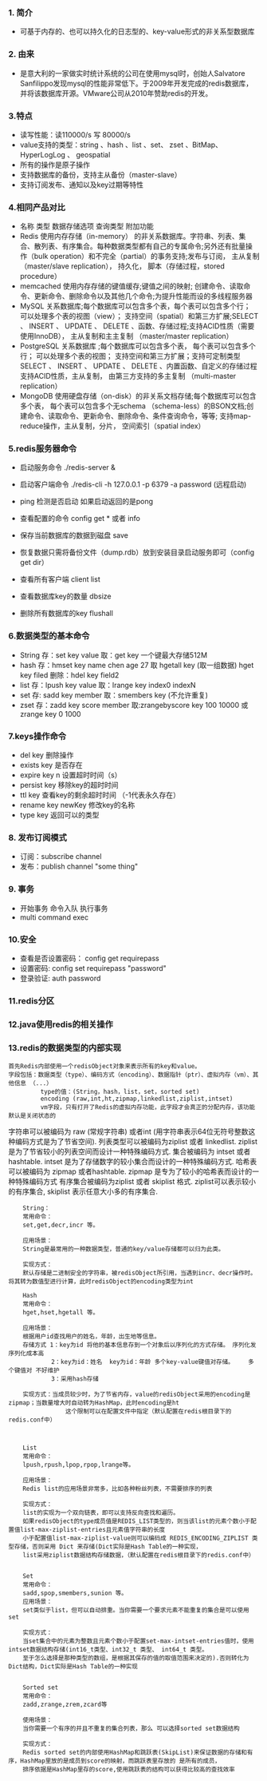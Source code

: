 ### 1. 简介
   * 可基于内存的、也可以持久化的日志型的、key-value形式的非关系型数据库
### 2. 由来
   * 是意大利的一家做实时统计系统的公司在使用mysql时，创始人Salvatore Sanfilippo发现mysql的性能非常低下。于2009年开发完成的redis数据库，并将该数据库开源。VMware公司从2010年赞助redis的开发。
### 3.特点
*   读写性能：读110000/s  写 80000/s
*   value支持的类型：string 、hash 、list 、set、 zset  、BitMap、 HyperLogLog 、 geospatial
*   所有的操作是原子操作
*   支持数据库的备份，支持主从备份（master-slave）
*   支持订阅发布、通知以及key过期等特性
### 4.相同产品对比

*   名称	 类型	数据存储选项	  查询类型	    附加功能
*   Redis	使用内存存储（in-memory） 的非关系数据库。字符串、列表、集合、散列表、有序集合。每种数据类型都有自己的专属命令;另外还有批量操作（bulk operation）和不完全（partial）的事务支持;发布与订阅， 主从复制（master/slave replication）， 持久化， 脚本（存储过程，stored procedure）
*   memcached	使用内存存储的键值缓存;键值之间的映射; 创建命令、读取命令、更新命令、删除命令以及其他几个命令;为提升性能而设的多线程服务器
*   MySQL	关系数据库;每个数据库可以包含多个表，每个表可以包含多个行； 可以处理多个表的视图（view）； 支持空间（spatial）和第三方扩展;SELECT 、 INSERT 、 UPDATE 、 DELETE 、函数、存储过程;支持ACID性质（需要使用InnoDB）， 主从复制和主主复制 （master/master replication）
*   PostgreSQL	关系数据库 ;每个数据库可以包含多个表， 每个表可以包含多个行； 可以处理多个表的视图；  支持空间和第三方扩展；支持可定制类型	SELECT 、 INSERT 、 UPDATE 、 DELETE 、内置函数、自定义的存储过程	支持ACID性质，主从复制， 由第三方支持的多主复制 （multi-master replication）
*   MongoDB	使用硬盘存储（on-disk）的非关系文档存储;每个数据库可以包含多个表， 每个表可以包含多个无schema （schema-less）的BSON文档;创建命令、读取命令、更新命令、删除命令、条件查询命令，等等;	支持map-reduce操作，主从复制，分片， 空间索引（spatial index）

### 5.redis服务器命令
*   启动服务命令  ./redis-server &
*   启动客户端命令  ./redis-cli -h 127.0.0.1 -p 6379 -a password (远程启动)
*   ping 检测是否启动 如果启动返回的是pong
*   查看配置的命令 config get *   或者 info

*    保存当前数据库的数据到磁盘 save
*    恢复数据只需将备份文件（dump.rdb）放到安装目录启动服务即可（config get dir）
*    查看所有客户端 client list
*    查看数据库key的数量  dbsize
*    删除所有数据库的key  flushall



### 6.数据类型的基本命令

*   String   存：set key value  取：get key  一个键最大存储512M
*   hash     存：hmset  key  name chen age 27   取 hgetall key
             (取一组数据)  hget key filed   删除：hdel key field2
*   list     存：lpush key value    取：lrange key index0   indexN
*   set      存: sadd key member  取：smembers key (不允许重复)
*   zset     存：zadd key score member  取:zrangebyscore  key 100 10000      或 zrange key 0 1000

### 7.keys操作命令
*   del key  删除操作
*   exists key 是否存在
*   expire key n  设置超时时间（s）
*   persist key  移除key的超时时间
*   ttl key  查看key的剩余超时时间 （-1代表永久存在）
*   rename  key newKey   修改key的名称
*   type key 返回可以的类型


###  8. 发布订阅模式
*    订阅：subscribe channel
*    发布：publish channel "some thing"

###  9. 事务
*    开始事务 命令入队 执行事务
*    multi    command   exec

### 10.安全
*   查看是否设置密码： config get requirepass
*   设置密码: config set requirepass "password"
*   登录验证: auth password

### 11.redis分区


### 12.java使用redis的相关操作


### 13.redis的数据类型的内部实现
	首先Redis内部使用一个redisObject对象来表示所有的key和value。
	字段包括：数据类型（type）、编码方式（encoding）、数据指针（ptr）、虚拟内存（vm）、其他信息 （...）
	         type的值：(String，hash，list，set，sorted set)
	         encoding (raw,int,ht,zipmap,linkedlist,ziplist,intset)
    	     vm字段，只有打开了Redis的虚拟内存功能，此字段才会真正的分配内存，该功能默认是关闭状态的


   字符串可以被编码为 raw (常规字符串) 或者int (用字符串表示64位无符号整数这种编码方式是为了节省空间).
   列表类型可以被编码为ziplist 或者 linkedlist. ziplist 是为了节省较小的列表空间而设计一种特殊编码方式.
   集合被编码为 intset 或者 hashtable. intset 是为了存储数字的较小集合而设计的一种特殊编码方式.
   哈希表可以被编码为 zipmap 或者hashtable. zipmap 是专为了较小的哈希表而设计的一种特殊编码方式
   有序集合被编码为ziplist 或者 skiplist 格式. ziplist可以表示较小的有序集合, skiplist 表示任意大小多的有序集合.

````
   	String：
   	常用命令：
	set,get,decr,incr 等。

	应用场景：
	String是最常用的一种数据类型，普通的key/value存储都可以归为此类。

	实现方式：
	默认存储是二进制安全的字符串，被redisObject所引用，当遇到incr、decr操作时。将其转为数值型进行计算，此时redisObject的encoding类型为int

	Hash
	常用命令：
	hget,hset,hgetall 等。

	应用场景：
	根据用户id查找用户的姓名，年龄，出生地等信息。
	存储方式 1：key为id 将他的基本信息存到一个对象后以序列化的方式存储。 序列化发序列化成本高
			2：key为id：姓名  key为id：年龄 多个key-value键值对存储。	多个键值对 不好维护
			3：采用hash存储

	实现方式：当成员较少时，为了节省内存，value的redisObject采用的encoding是zipmap；当数量增大时自动转为HashMap，此时encoding是ht
				这个限制可以在配置文件中指定（默认配置在redis根目录下的redis.conf中）



	List
	常用命令：
	lpush,rpush,lpop,rpop,lrange等。

	应用场景：
	Redis list的应用场景非常多，比如各种粉丝列表，不需要排序的列表

	实现方式：
	list的实现为一个双向链表，即可以支持反向查找和遍历。
	如果redisObject的type成员值是REDIS_LIST类型的，则当该list的元素个数小于配置值list-max-ziplist-entries且元素值字符串的长度
	小于配置值list-max-ziplist-value则可以编码成 REDIS_ENCODING_ZIPLIST 类型存储，否则采用 Dict 来存储(Dict实际是Hash Table的一种实现，
	list采用ziplist数据结构存储数据，（默认配置在redis根目录下的redis.conf中）


	Set
	常用命令：
	sadd,spop,smembers,sunion 等。
	应用场景：
	set类似于list，但可以自动排重。当你需要一个要求元素不能重复的集合是可以使用set

	实现方式：
	当set集合中的元素为整数且元素个数小于配置set-max-intset-entries值时，使用intset数据结构存储(int16_t类型、int32_t 类型、 int64_t 类型。
	至于怎么选择是那种类型的数组，是根据其保存的值的取值范围来决定的).否则转化为Dict结构，Dict实际是Hash Table的一种实现


	Sorted set
	常用命令：
	zadd,zrange,zrem,zcard等

	使用场景：
	当你需要一个有序的并且不重复的集合列表，那么 可以选择sorted set数据结构

	实现方式：
	Redis sorted set的内部使用HashMap和跳跃表(SkipList)来保证数据的存储和有序，HashMap里放的是成员到score的映射，而跳跃表里存放的 是所有的成员，
	排序依据是HashMap里存的score,使用跳跃表的结构可以获得比较高的查找效率

````












